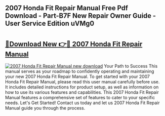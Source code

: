 ## 2007 Honda Fit Repair Manual Free Pdf Download - Part-B7F New Repair Owner Guide - User Service Edition uVMg0

# <h2><a href="http://bc38870.oget.top/?id=2007+Honda+Fit+Repair+Manual">🔗Download New 👉🔴 2007 Honda Fit Repair Manual</a></h2>

[![2007 Honda Fit Repair Manual new download](https://i.imgur.com/5g1atiW.png)](http://bc38870.oget.top/?id=2007+Honda+Fit+Repair+Manual)
Your Path to Success This manual serves as your roadmap to confidently operating and maintaining your new 2007 Honda Fit Repair Manual. To get started with your 2007 Honda Fit Repair Manual, please read this user manual carefully before use. It includes detailed instructions for product setup, as well as information on how to use its various features and capabilities. This 2007 Honda Fit Repair Manual features a comprehensive set of features to cater to your specific needs. Let's Get Started! Contact us today and let us 2007 Honda Fit Repair Manual guide you through the process.
